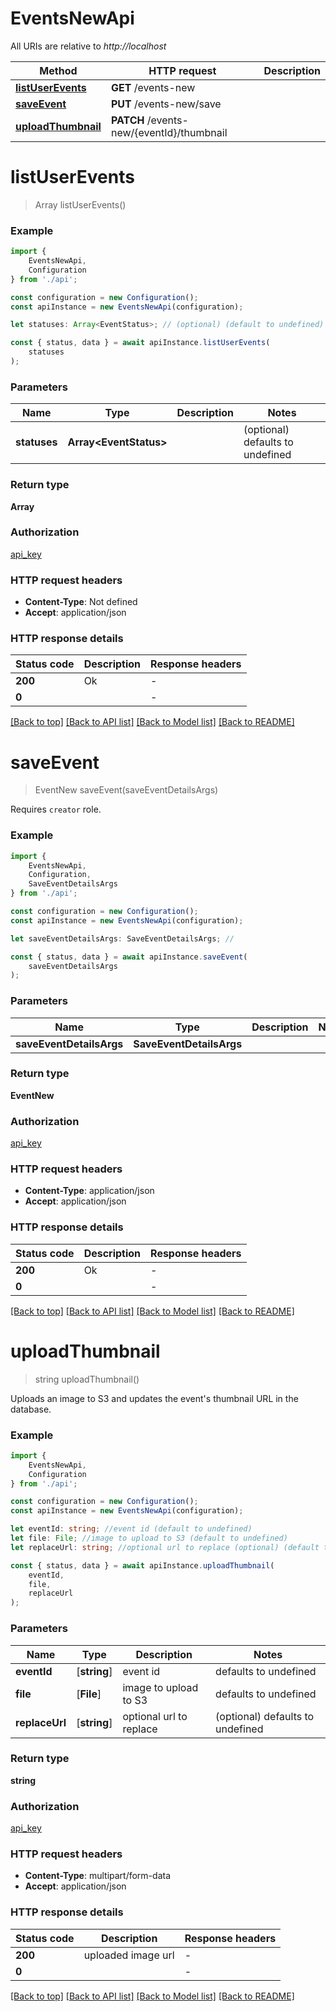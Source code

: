 # EventsNewApi

All URIs are relative to *http://localhost*

|Method | HTTP request | Description|
|------------- | ------------- | -------------|
|[**listUserEvents**](#listuserevents) | **GET** /events-new | |
|[**saveEvent**](#saveevent) | **PUT** /events-new/save | |
|[**uploadThumbnail**](#uploadthumbnail) | **PATCH** /events-new/{eventId}/thumbnail | |

# **listUserEvents**
> Array<EventNew> listUserEvents()


### Example

```typescript
import {
    EventsNewApi,
    Configuration
} from './api';

const configuration = new Configuration();
const apiInstance = new EventsNewApi(configuration);

let statuses: Array<EventStatus>; // (optional) (default to undefined)

const { status, data } = await apiInstance.listUserEvents(
    statuses
);
```

### Parameters

|Name | Type | Description  | Notes|
|------------- | ------------- | ------------- | -------------|
| **statuses** | **Array&lt;EventStatus&gt;** |  | (optional) defaults to undefined|


### Return type

**Array<EventNew>**

### Authorization

[api_key](../README.md#api_key)

### HTTP request headers

 - **Content-Type**: Not defined
 - **Accept**: application/json


### HTTP response details
| Status code | Description | Response headers |
|-------------|-------------|------------------|
|**200** | Ok |  -  |
|**0** |  |  -  |

[[Back to top]](#) [[Back to API list]](../README.md#documentation-for-api-endpoints) [[Back to Model list]](../README.md#documentation-for-models) [[Back to README]](../README.md)

# **saveEvent**
> EventNew saveEvent(saveEventDetailsArgs)

Requires `creator` role.

### Example

```typescript
import {
    EventsNewApi,
    Configuration,
    SaveEventDetailsArgs
} from './api';

const configuration = new Configuration();
const apiInstance = new EventsNewApi(configuration);

let saveEventDetailsArgs: SaveEventDetailsArgs; //

const { status, data } = await apiInstance.saveEvent(
    saveEventDetailsArgs
);
```

### Parameters

|Name | Type | Description  | Notes|
|------------- | ------------- | ------------- | -------------|
| **saveEventDetailsArgs** | **SaveEventDetailsArgs**|  | |


### Return type

**EventNew**

### Authorization

[api_key](../README.md#api_key)

### HTTP request headers

 - **Content-Type**: application/json
 - **Accept**: application/json


### HTTP response details
| Status code | Description | Response headers |
|-------------|-------------|------------------|
|**200** | Ok |  -  |
|**0** |  |  -  |

[[Back to top]](#) [[Back to API list]](../README.md#documentation-for-api-endpoints) [[Back to Model list]](../README.md#documentation-for-models) [[Back to README]](../README.md)

# **uploadThumbnail**
> string uploadThumbnail()

Uploads an image to S3 and updates the event\'s thumbnail URL in the database.

### Example

```typescript
import {
    EventsNewApi,
    Configuration
} from './api';

const configuration = new Configuration();
const apiInstance = new EventsNewApi(configuration);

let eventId: string; //event id (default to undefined)
let file: File; //image to upload to S3 (default to undefined)
let replaceUrl: string; //optional url to replace (optional) (default to undefined)

const { status, data } = await apiInstance.uploadThumbnail(
    eventId,
    file,
    replaceUrl
);
```

### Parameters

|Name | Type | Description  | Notes|
|------------- | ------------- | ------------- | -------------|
| **eventId** | [**string**] | event id | defaults to undefined|
| **file** | [**File**] | image to upload to S3 | defaults to undefined|
| **replaceUrl** | [**string**] | optional url to replace | (optional) defaults to undefined|


### Return type

**string**

### Authorization

[api_key](../README.md#api_key)

### HTTP request headers

 - **Content-Type**: multipart/form-data
 - **Accept**: application/json


### HTTP response details
| Status code | Description | Response headers |
|-------------|-------------|------------------|
|**200** | uploaded image url |  -  |
|**0** |  |  -  |

[[Back to top]](#) [[Back to API list]](../README.md#documentation-for-api-endpoints) [[Back to Model list]](../README.md#documentation-for-models) [[Back to README]](../README.md)

